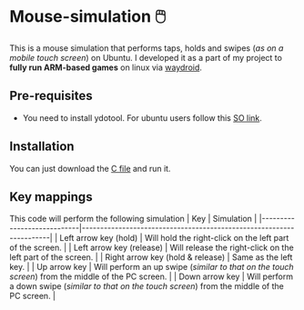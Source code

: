 # Mouse-simulation 🖱️

This is a mouse simulation that performs taps, holds and swipes (*as on a mobile touch screen*) on Ubuntu. 
I developed it as a part of my project to **fully run ARM-based games** on linux via [waydroid](https://waydro.id/).


## Pre-requisites
- You need to install ydotool. For ubuntu users follow this [SO link](https://askubuntu.com/questions/1413829/how-can-i-install-and-use-the-latest-ydotool-keyboard-automation-tool-working-o).

## Installation
You can just download the [C file](https://github.com/d-s-dc/Mouse-simulation/blob/master/game_mouse_via_keyboard.c) and run it.

## Key mappings

This code will perform the following simulation
| Key                         | Simulation                                                           |
|----------------------------|---------------------------------------------------------------------|
| Left arrow key (hold)      | Will hold the right-click on the left part of the screen.           |
| Left arrow key (release)   | Will release the right-click on the left part of the screen.        |
| Right arrow key (hold & release) | Same as the left key.                                           |
| Up arrow key                | Will perform an up swipe (*similar to that on the touch screen*) from the middle of the PC screen. |
| Down arrow key              | Will perform a down swipe (*similar to that on the touch screen*) from the middle of the PC screen. |
